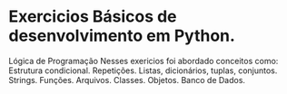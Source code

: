 # Exercicios Básicos de desenvolvimento em Python. 
Lógica de Programação
Nesses exericios foi abordado conceitos como:
Estrutura condicional.
Repetições.
Listas, dicionários, tuplas, conjuntos.
Strings.
Funções.
Arquivos.
Classes.
Objetos.
Banco de Dados.
